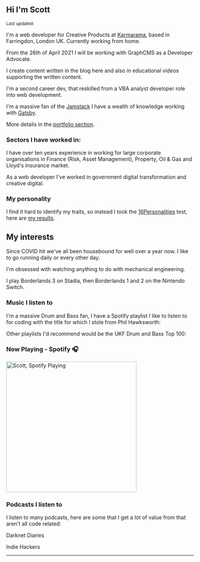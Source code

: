 <script>
  import DateUpdated from '$lib/components/date-updated.svelte'
  import Small from '$lib/components/small.svelte'
  import Spotify from '$lib/components/spotify.svelte'
</script>

## Hi I'm Scott

<Small>
  Last updated: <DateUpdated date={`2021-04-02`} small={`true`} />
</Small>

I'm a web developer for Creative Products at [Karmarama], based in
Farringdon, London UK. Currently working from home.

From the 26th of April 2021 I will be working with GraphCMS as a
Developer Advocate.

I create content written in the blog here and also in educational
videos supporting the written content.

I'm a second career dev, that reskilled from a VBA analyst developer
role into web development.

I'm a massive fan of the [Jamstack] I have a wealth of knowledge
working with [Gatsby].

More details in the [portfolio section].

### Sectors I have worked in:

I have over ten years experience in working for large corporate
organisations in Finance (Risk, Asset Management), Property, Oil & Gas
and Lloyd's insurance market.

As a web developer I've worked in government digital transformation
and creative digital.

### My personality

I find it hard to identify my traits, so instead I took the
[16Personalities] test, here are [my results].

## My interests

Since COVID hit we've all been housebound for well over a year now. I
like to go running daily or every other day.

I'm obsessed with watching anything to do with mechanical engineering.

I play Borderlands 3 on Stadia, then Borderlands 1 and 2 on the
Nintendo Switch.

### Music I listen to

I'm a massive Drum and Bass fan, I have a Spotify playlist I like to
listen to for coding with the title for which I stole from Phil
Hawksworth:

<Spotify
  spotifyLink="playlist/4etN3fawLp5rWiAFdJZQp5?si=bWljWzzsTq2kFj6hq5f-lQ"
  width="100%"
/>

Other playlists I'd recommend would be the UKF Drum and Bass Top 100:

<Spotify
  spotifyLink="playlist/0Zarq4BVkFkZOWkmqsfrjA?si=x3WLxJnVS12NVWWDt1LUXg"
  width="100%"
/>

### Now Playing - Spotify 🎧

[<img src="https://spotify-now-playing.spences10.vercel.app/api/spotify-playing" alt="Scott, Spotify Playing" width="350" />](https://open.spotify.com/user/spences10)

### Podcasts I listen to

I listen to many podcasts, here are some that I get a lot of value
from that aren't all code related:

Darknet Diaries

<Spotify
  spotifyLink="show/4XPl3uEEL9hvqMkoZrzbx5"
  width="100%"
  height="180px"
/>

Indie Hackers

<Spotify
  spotifyLink="show/4ex8hmrHCPvPohKJb3wsuC"
  width="100%"
  height="180px"
/>

---

[karmarama]: https://karmarama.com
[vba]: https://en.wikipedia.org/wiki/Visual_Basic_for_Applications
[now]: https://zeit.co/now
[gatsby]: https://www.gatsbyjs.org/
[16personalities]: https://www.16personalities.com/
[my results]: https://www.16personalities.com/profiles/ba01a67248b68
[jamstack]: https://jamstack.org/
[portfolio section]: /portfolio
